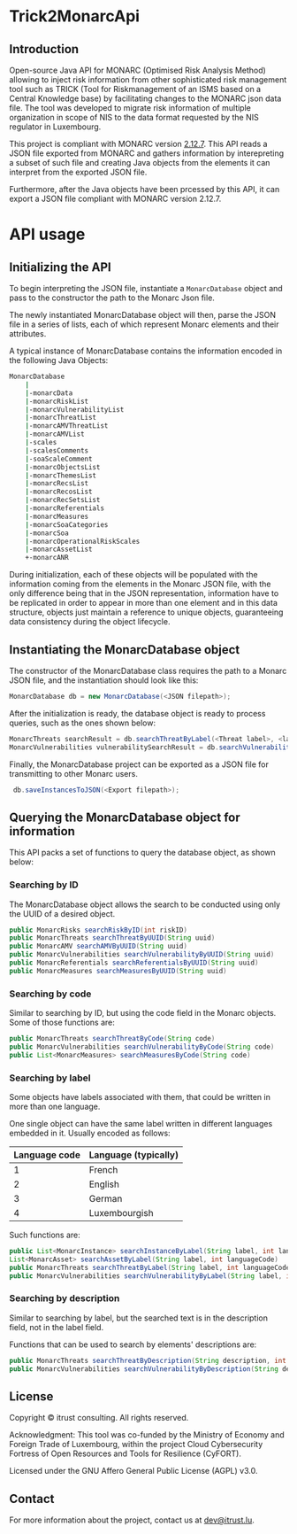 # Trick2MonarcApi

## Introduction

Open-source Java API for MONARC (Optimised Risk Analysis Method) allowing to inject risk information from other sophisticated risk management tool such as TRICK (Tool for Riskmanagement of an ISMS based on a Central Knowledge base) by facilitating changes to the MONARC json data file. The tool was developed to migrate risk information of multiple organization in scope of NIS to the data format requested by the NIS regulator in Luxembourg.

This project is compliant with MONARC version [2.12.7](https://www.monarc.lu/news/2023/10/25/monarc-2127-released/). This API reads a JSON file exported from MONARC and gathers information by interepreting a subset of such file and creating Java objects from the elements it can interpret from the exported JSON file.

Furthermore, after the Java objects have been prcessed by this API, it can export a JSON file compliant with MONARC version 2.12.7.

# API usage

## Initializing the API

To begin interpreting the JSON file, instantiate a ```MonarcDatabase``` object and pass to the constructor the path to the Monarc Json file.

The newly instantiated MonarcDatabase object will then, parse the JSON file in a series of lists, each of which represent Monarc elements and their attributes.

A typical instance of MonarcDatabase contains the information encoded in the following Java Objects:

```BASH
MonarcDatabase
    |
    |-monarcData
    |-monarcRiskList
    |-monarcVulnerabilityList
    |-monarcThreatList
    |-monarcAMVThreatList
    |-monarcAMVList
    |-scales
    |-scalesComments
    |-soaScaleComment
    |-monarcObjectsList
    |-monarcThemesList
    |-monarcRecsList
    |-monarcRecosList
    |-monarcRecSetsList
    |-monarcReferentials
    |-monarcMeasures
    |-monarcSoaCategories
    |-monarcSoa
    |-monarcOperationalRiskScales
    |-monarcAssetList
    +-monarcANR
```

During initialization, each of these objects will be populated with the information coming from the elements in the Monarc JSON file, with the only difference being that in the JSON representation, information have to be replicated in order to appear in more than one element and in this data structure, objects just maintain a reference to unique objects, guaranteeing data consistency during the object lifecycle.

## Instantiating the MonarcDatabase object

The constructor of the MonarcDatabase class requires the path to a Monarc JSON file, and the instantiation should look like this:

```Java
MonarcDatabase db = new MonarcDatabase(<JSON filepath>);
```

After the initialization is ready, the database object is ready to process queries, such as the ones shown below:

```Java
MonarcThreats searchResult = db.searchThreatByLabel(<Threat label>, <language code>);
MonarcVulnerabilities vulnerabilitySearchResult = db.searchVulnerabilityByCode(<Code string>);
```

Finally, the MonarcDatabase project can be exported as a JSON file for transmitting to other Monarc users.

```Java
 db.saveInstancesToJSON(<Export filepath>);
```

## Querying the MonarcDatabase object for information

This API packs a set of functions to query the database object, as shown below:

### Searching by ID

The MonarcDatabase object allows the search to be conducted using only the UUID of a desired object. 

```Java
public MonarcRisks searchRiskByID(int riskID)
public MonarcThreats searchThreatByUUID(String uuid)
public MonarcAMV searchAMVByUUID(String uuid)
public MonarcVulnerabilities searchVulnerabilityByUUID(String uuid)
public MonarcReferentials searchReferentialsByUUID(String uuid)
public MonarcMeasures searchMeasuresByUUID(String uuid)

```

### Searching by code

Similar to searching by ID, but using the code field in the Monarc objects. Some of those functions are:

```Java
public MonarcThreats searchThreatByCode(String code)
public MonarcVulnerabilities searchVulnerabilityByCode(String code)
public List<MonarcMeasures> searchMeasuresByCode(String code)
```

### Searching by label

Some objects have labels associated with them, that could be written in more than one language.

One single object can have the same label written in different languages embedded in it. Usually encoded as follows:

| Language code | Language (typically) |
|---------------|----------------------|
|       1       |     French           |
|       2       |     English          |
|       3       |     German           |
|       4       |     Luxembourgish    |


Such functions are:

```Java
public List<MonarcInstance> searchInstanceByLabel(String label, int languageCode)
List<MonarcAsset> searchAssetByLabel(String label, int languageCode)
public MonarcThreats searchThreatByLabel(String label, int languageCode)
public MonarcVulnerabilities searchVulnerabilityByLabel(String label, int languageCode)
```

### Searching by description

Similar to searching by label, but the searched text is in the description field, not in the label field.

Functions that can be used to search by elements' descriptions are:

```Java
public MonarcThreats searchThreatByDescription(String description, int languageCode)
public MonarcVulnerabilities searchVulnerabilityByDescription(String description, int languageCode)
```

## License

Copyright © itrust consulting. All rights reserved.

Acknowledgment: This tool was co-funded by the Ministry of Economy and Foreign Trade of Luxembourg, within the project Cloud Cybersecurity Fortress of Open Resources and Tools for Resilience (CyFORT).  

Licensed under the GNU Affero General Public License (AGPL) v3.0.

## Contact

For more information about the project, contact us at dev@itrust.lu.

